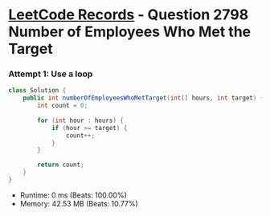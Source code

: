 # [LeetCode Records](../../README.md) - Question 2798 Number of Employees Who Met the Target

### Attempt 1: Use a loop
```java
class Solution {
    public int numberOfEmployeesWhoMetTarget(int[] hours, int target) {
        int count = 0;
        
        for (int hour : hours) {
            if (hour >= target) {
                count++;
            }
        }

        return count;
    }
}
```
- Runtime: 0 ms (Beats: 100.00%)
- Memory: 42.53 MB (Beats: 10.77%)

<br>
